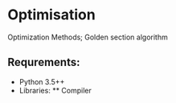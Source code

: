 # Optimisation
Optimization Methods; Golden section  algorithm

## Requrements:
* Python 3.5++
* Libraries:
** Compiler
